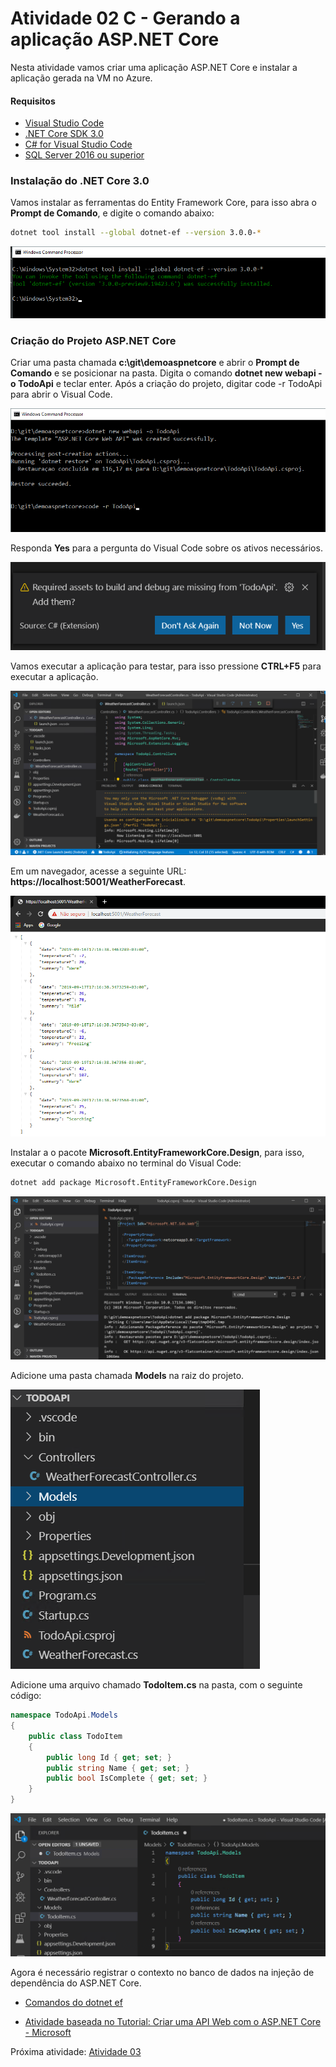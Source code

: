 # Atividade 02 C - Gerando a aplicação ASP.NET Core

Nesta atividade vamos criar uma aplicação ASP.NET Core e instalar a aplicação gerada na VM no Azure.

#### Requisitos

- [Visual Studio Code](https://code.visualstudio.com/download)
- [.NET Core SDK 3.0](https://dotnet.microsoft.com/download/dotnet-core)
- [C# for Visual Studio Code](https://marketplace.visualstudio.com/items?itemName=ms-vscode.csharp)
- [SQL Server 2016 ou superior](https://www.microsoft.com/pt-BR/download/details.aspx?id=56840)

### Instalação do .NET Core 3.0

Vamos instalar as ferramentas do Entity Framework Core, para isso abra o **Prompt de Comando**, e digite o comando abaixo:

```bash
dotnet tool install --global dotnet-ef --version 3.0.0-* 
```

![ef install](../imagens/efcore.png)

### Criação do Projeto ASP.NET Core

Criar uma pasta chamada **c:\git\demoaspnetcore** e abrir o **Prompt de Comando** e se posicionar na pasta.
Digita o comando **dotnet new webapi -o TodoApi** e teclar enter.
Após a criação do projeto, digitar code -r TodoApi para abrir o Visual Code.

![dotnet new](../imagens/dotnet.png)

Responda **Yes** para a pergunta do Visual Code sobre os ativos necessários.

![dotnet 2](../imagens/dotnet2.png)

Vamos executar a aplicação para testar, para isso pressione **CTRL+F5** para executar a aplicação.

![visual code](../imagens/dotnet3.png)

Em um navegador, acesse a seguinte URL: **https://localhost:5001/WeatherForecast**.

![aplicação](../imagens/dotnet4.png)

Instalar a o pacote **Microsoft.EntityFrameworkCore.Design**, para isso, executar o comando abaixo no terminal do Visual Code:

```bash
dotnet add package Microsoft.EntityFrameworkCore.Design
```

![Ef design](../imagens/efcore2.png)

Adicione uma pasta chamada **Models** na raiz do projeto.

![models](../imagens/dotnet5.png)

Adicione uma arquivo chamado **TodoItem.cs** na pasta, com o seguinte código:

```csharp
namespace TodoApi.Models
{
    public class TodoItem
    {
        public long Id { get; set; }
        public string Name { get; set; }
        public bool IsComplete { get; set; }
    }
}
```

![classe](../imagens/dotnet6.png)

Agora é necessário registrar o contexto no banco de dados na injeção de dependência do ASP.NET Core.



- [Comandos do dotnet ef](https://docs.microsoft.com/en-us/ef/core/miscellaneous/cli/dotnet#common-options)

- [Atividade baseada no Tutorial: Criar uma API Web com o ASP.NET Core - Microsoft](https://docs.microsoft.com/pt-br/aspnet/core/tutorials/first-web-api?view=aspnetcore-2.2&tabs=visual-studio-code)

Próxima atividade: [Atividade 03](03-atividade.md)
